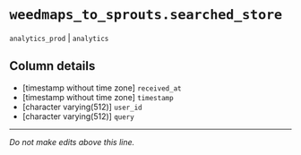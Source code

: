 # `weedmaps_to_sprouts.searched_store`
`analytics_prod` | `analytics`

## Column details
* [timestamp without time zone] `received_at`
* [timestamp without time zone] `timestamp`
* [character varying(512)] `user_id`
* [character varying(512)] `query`

-------------------------------------------------------------------------------
*Do not make edits above this line.*
